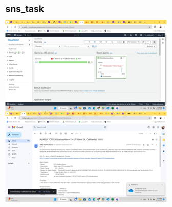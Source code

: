 # sns_task



![SNS alert](img/sns_alert.jpeg "SNS alert")
![Email send](img/sns_email_send.jpeg "Email sent")



